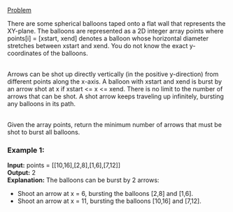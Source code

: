 [Problem](https://leetcode.com/problems/minimum-number-of-arrows-to-burst-balloons/description/?envType=study-plan-v2&envId=top-interview-150)

There are some spherical balloons taped onto a flat wall that represents the XY-plane. The balloons are represented as a 2D integer array points where points[i] = [xstart, xend] denotes a balloon whose horizontal diameter stretches between xstart and xend. You do not know the exact y-coordinates of the balloons.<br/><br/>

Arrows can be shot up directly vertically (in the positive y-direction) from different points along the x-axis. A balloon with xstart and xend is burst by an arrow shot at x if xstart <= x <= xend. There is no limit to the number of arrows that can be shot. A shot arrow keeps traveling up infinitely, bursting any balloons in its path.<br/><br/>

Given the array points, return the minimum number of arrows that must be shot to burst all balloons.<br/>

 

### Example 1:

**Input:** points = [[10,16],[2,8],[1,6],[7,12]]<br/>
**Output:** 2<br/>
**Explanation:** The balloons can be burst by 2 arrows:<br/>
- Shoot an arrow at x = 6, bursting the balloons [2,8] and [1,6].<br/>
- Shoot an arrow at x = 11, bursting the balloons [10,16] and [7,12].<br/>